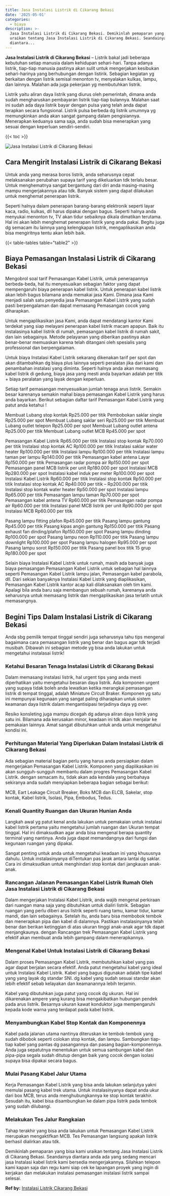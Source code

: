 ```yaml
---
title: Jasa Instalasi Listrik di Cikarang Bekasi
date: '2025-05-01'
categories:
  - biaya
description: >-
  Jasa Instalasi Listrik di Cikarang Bekasi. Demikinlah pemaparan yang bisa kami
  uraikan tentang Jasa Instalasi Listrik di Cikarang Bekasi. Seandainya
  diantara...
---
```


**Jasa Instalasi Listrik di Cikarang Bekasi** – Listrik bakal jadi beberapa kebutuhan setiap manusia dalam kehidupan sehari-hari. Tanpa adanya listrik, tiap-tiap manusia pastinya akan sulit untuk mengerjakan kesibukan sehari-harinya yang berhubungan dengan listirik. Sebagian kegiatan yg berkaitan dengan listrik semisal menonton tv, menyalakan kulkas, lampu, dan lainnya. Malahan ada juga pekerjaan yg membutuhkan listrik.

Listrik yaitu aliran daya listrik yang diurus oleh pemerintah, dimana anda sudah mengharuskan pembayaran listrik tiap-tiap bulannya. Malahan saat ini sudah ada daya listrik bayar dengan pulsa yang telah anda dapat terapkan secara fungsional. Listrik pulsa berbeda dg listrik umumnya yg memungkinkan anda akan sangat gampang dalam pengisiannya. Menerapkan keduanya sama saja, anda sudah bisa menerapkan yang sesuai dengan keperluan sendiri-sendiri.

{{< toc >}}

![Jasa Instalasi Listrik di Cikarang Bekasi](/images/instalasi-listrik-murah30.png)

## Cara Mengirit Instalasi Listrik di Cikarang Bekasi

Untuk anda yang merasa boros listrik, anda seharusnya cepat melaksanakan perubahan supaya tarif yang dikeluarkan tdk terlalu besar. Untuk menghematnya sangat bergantung dari diri anda masing-masing mampu mengerjakannya atau tdk. Banyak sistem yang dapat dilakukan untuk menghemat penerapan listrik.

Seperti halnya dalam penerapan barang-barang elektronik seperti layar kaca, radio, kulkas, dll harus dipakai dengan bagus. Seperti halnya anda menyukai menonton tv, TV akan tidur sebaiknya dikala dimatikan terutama. Hal ini akan lebih menghemat penerapan listrik yang anda pakai. Begitu juga dg semacam itu lainnya yang kelengkapan listrik, mengaplikasikan anda bisa mengiritnya tentu akan lebih baik.

{{< table-tables table="table2" >}}

## Biaya Pemasangan Instalasi Listrik di Cikarang Bekasi

Mengobrol soal tarif Pemasangan Kabel Listrik, untuk penerapannya berbeda-beda, hal itu menyesuaikan sebagian faktor yang dapat mempengaruhi biaya penerapan kabel listrik. Untuk penerapan kabel listrik akan lebih bagus bilamana anda memakai jasa Kami. Dimana jasa Kami menjadi salah satu penyedia jasa Pemasangan Kabel Listrik yang sudah pasti berpengalaman dan dapat memasang Pemasangan cocok yang diharapkan.

Untuk mengaplikasikan jasa Kami, anda dapat mendatangi kantor Kami terdekat yang siap melayani penerapan kabel listrik macam apapun. Baik itu instalasinya kabel listrik di rumah, pemasangan kabel listrik di rumah sakit, dan lain sebagainya. Metode pelayanan yang diberikan pastinya akan benar-benar memuaskan karena telah ditangani oleh spesialis yang professional dan berpengalaman.

Untuk biaya Instalasi Kabel Listrik sekarang dikenakan tarif per spot dan akan ditambahkan dg biaya plus lainnya seperti peralatan jika dari kami dan penambahan instalasi yang diminta. Seperti halnya anda akan memasang kabel listrik di gedung, biaya jasa yang mesti anda bayarkan adalah per titik + biaya peralatan yang layak dengan keperluan.

Setiap tarif pemasangan menyesuaikan jumlah tenaga arus listrik. Semakin besar karenanya semakin mahal biaya pemasangan Kabel Listrik yang harus anda bayarkan. Berikut sebagian daftar tarif Pemasangan Kabel Listrik yang patut anda ketahui !

Membuat Lubang stop kontak Rp25.000 per titik Pembobokan saklar single Rp25.000 per spot Membuat Lubang saklar seri Rp25.000 per titik Membuat Lubang outlet telepon Rp25.000 per spot Membuat Lubang outlet antena Rp25.000 per titik Membuat Lubang outlet MCB Rp45.000 per spot

Pemasangan Kabel Listrik Rp65.000 per titik Instalasi stop kontak Rp70.000 per titik Instalasi stop kontak AC Rp100.000 per titik Instalasi saklar water heater Rp100.000 per titik Instalasi lampu Rp100.000 per titik Instalasi lampu taman per lampu Rp140.000 per titik Pemasangan kabel antena Layar Rp150.000 per titik Pemasangan radar pompa air Rp150.000 per spot Pemasangan panel MCB listrik per unit Rp180.000 per spot Instalasi MCB Rp280.000 per spot Instalasi kabel induk per meter Rp100.000 per spot Instalasi Kabel Listrik Rp60.000 per titik Instalasi stop kontak Rp50.000 per titik Instalasi stop kontak AC Rp40.000 per titik – Rp200.000 per titik Instalasi stop kontak water heater Rp50.000 per spot Instalasi lampu Rp65.000 per titik Pemasangan lampu taman Rp70.000 per spot Pemasangan kabel antena TV Rp60.000 per titik Pemasangan radar pompa air Rp60.000 per titik Instalasi panel MCB listrik per unit Rp90.000 per spot Instalasi MCB Rp60.000 per titik

Pasang lampu fitting plafon Rp45.000 per titik Pasang lampu gantung Rp45.000 per titik Pasang kipas angin gantung Rp150.000 per titik Pasang exhaust fan dinding/plafon Rp150.000 per spot Pasang lampu dinding Rp100.000 per spot Pasang lampu neon Rp110.000 per titik Pasang lampu downlight Rp100.000 per spot Pasang lampu halogen Rp95.000 per spot Pasang lampu sorot Rp150.000 per titik Pasang panel box titik 15 grup Rp180.000 per spot

Selain biaya Instalasi Kabel Listrik untuk rumah, masih ada banyak juga biaya pemasangan Pemasangan Kabel Listrik untuk sebagian hal lainnya seperti Pemasangan Kabel Listrik lampu jalan, Pemasangan kabel parabola, dll. Dari sekian banyaknya Instalasi Kabel Listrik yang diaplikasikan, Pemasangan Kabel Listrik kantor acap kali dilaksanakan oleh tim kami. Apalagi bila anda baru saja membangun sebuah rumah, karenanya anda seharusnya untuk memasang listrik dan mengaplikasikan jasa terlatih untuk memasangnya.

## Begini Tips Dalam Instalasi Listrik di Cikarang Bekasi


Anda sbg pemilik tempat tinggal sendiri juga seharusnya tahu tips mengenal bagaimana cara pemasangan listrik yang benar dan bagus agar tdk terjadi musibah. Dibawah ini sebagian metode yg bisa anda lakukan untuk mengetahui instalasai listrik!

### Ketahui Besaran Tenaga Instalasi Listrik di Cikarang Bekasi

Dalam memasang instalasi listrik, hal urgent tips yang anda mesti diperhatikan yaitu mengetahui besaran daya listrik. Ada komponen urgent yang supaya tidak boleh anda lewatkan ketika merangkai pemasangan listrik di tempat tinggal, adalah Miniature Circuit Braker. Komponen yg satu ini mempunyai kegunaan yang sangat paling diharapkan untuk sistem keamanan daya listrik dalam mengantisipasi terjadinya daya yg over.

Resiko konsleting juga mampu dicegah dg adanya aliran daya listrik yang satu ini. Bilamana ada kerusakan minor, keadaan ini tdk akan menjalar ke pemakaian lainnya. Amat sangat dibutuhkan untuk anda untuk mengetahui kondisi ini.

### Perhitungan Material Yang Diperlukan Dalam Instalasi Listrik di Cikarang Bekasi

Ada sebagian material bagian perlu yang harus anda persiapkan dalam mengerjakan Pemasangan Kabel Listrik. Komponen yang diaplikasikan ini akan sungguh-sungguh membantu dalam progres Pemasangan Kabel Listrik. dengan semacam itu, tidak akan ada kendala yang berbahaya sekiranya anda sudah menyiapkan beberapa bagian sebagai berikut:

MCB, Eart Leakage Circuit Breaker, Boks MCB dan ELCB, Sakelar, stop kontak, Kabel listrik, Isolasi, Pipa, Embodus, Tedus.

### Kenali Quantity Ruangan dan Ukuran Hunian Anda

Langkah awal yg patut kenal anda lakukan untuk pemakaian untuk instalasi kabel listrik pertama yaitu mengetahui jumlah ruangan dan Ukuran tempat tinggal. Hal ini dimaksudkan agar anda bisa mengenal berapa quantity terminal yang nantinya. Anda juga dapat memandangnya dari fungsi dan kegunaan ruangan yang dipakai.

Sangat penting untuk anda untuk mengetahui keadaan ini yang khususnya dahulu. Untuk instalasinyanya diTentukan pas jarak antara lantai dg saklar. Cara ini dimaksudkan untuk menghindari stop kontak dari jangkauan anak-anak.

### Rancangan Jalanan Pemasangan Kabel Listrik Rumah Oleh Jasa Instalasi Listrik di Cikarang Bekasi

Dalam mengerjakan Instalasi Kabel Listrik, anda wajib mengenal perkiraan dari ruangan mana saja yang dibutuhkan untuk dialiri listrik. Sebagian ruangan yang perlu diberi arus listrik seperti ruang tamu, kamar tidur, kamar mandi, dan lain sebagainya. Setelah itu, anda baru bisa membobok tembok dan menerapkan pipa dan kabel di dalamnya. Pastikan instalasinyanya telah benar dan berikan ketinggian di atas ukuran tinggi anak-anak agar tdk dapat menjangkaunya. dengan Rancangan trek Pemasangan Kabel Listrik yang efektif akan membuat anda lebih gampang dalam menerapkannya.

### Mengenal Kabel Untuk Instalasi Listrik di Cikarang Bekasi

Dalam proses Pemasangan Kabel Listrik, membutuhkan kabel yang pas agar dapat berjalan secara efektif. Anda patut mengetahui kabel yang ideal untuk Instalasi Kabel Listrik. Kabel yang bagus digunakan adalah tipe kabel yang yang layak dg standar SNI. dg kabel yang sudah sesuai standar akan lebih efektif sebab kelayakan dan keamanannya lebih terjamin.

Kabel yang dibutuhkan juga patut yang cocok dg ukuran. Hal ini dikarenakan ampere yang kurang bisa mengakibatkan hubungan pendek pada arus listrik. Besarnya ukuran kawat konduktor juga mempengaruhi kepada kode warna yang terdapat pada kabel listrik.

### Menyambungkan Kabel Stop Kontak dan Komponennya

Kabel pada jalanan utama nantinya diteruskan ke tembok-tembok yang sudah dibobok seperti colokan stop kontak, dan lampu. Sambungkan tiap-tiap kabel yang pantas dg pasangannya dan pasang bagian-komponennya. Anda juga sepatutnya menentukan untuk semua sambungan kabel dan pipa-pipa segala sudah ditutup dengan baik yang cocok dengan isolasi supaya bisa dipakai secara bagus.

### Mulai Pasang Kabel Jalur Utama

Kerja Pemasangan Kabel Listrik yang bisa anda lakukan selanjutya yakni memulai pasang kabel trek utama. Untuk instalasinyanya dapat anda ukur dari box MCB, terus anda menghubungkannya ke stop kontak terakhir. Sesudah itu, kabel bisa disambungkan ke dalam pipa listrik pada tembok yang sudah dilubangi.

### Melakukan Tes Jalur Rangkaian

Tahap terakhir yang bisa anda lakukan untuk Pemasangan Kabel Listrik merupakan mengaktifkan MCB. Tes Pemasangan langsung apakah listrik berhasil dialirkan atau tdk.

Demikinlah pemaparan yang bisa kami uraikan tentang Jasa Instalasi Listrik di Cikarang Bekasi. Seandainya diantara anda ada yang sedang mencari jasa Instalasi kabel listrik kami bersedia mengerjakannya. Silahkan telepon kami kapan saja dan regu kami siap cek ke lapangan proyek yang ingin di kerjakan dan melakukan instalasi pemasangan instalasi listrik sampai selesai.

**Ref by:** [Instalasi Listrik Cikarang Bekasi](https://id.wikipedia.org/wiki/Instalasi)
